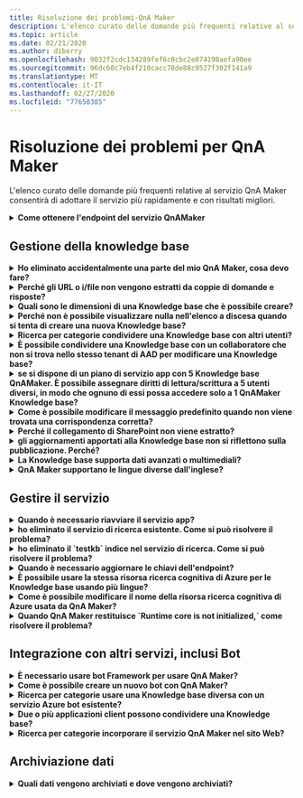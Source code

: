 ```yaml
---
title: Risoluzione dei problemi-QnA Maker
description: L'elenco curato delle domande più frequenti relative al servizio QnA Maker consentirà di adottare il servizio più rapidamente e con risultati migliori.
ms.topic: article
ms.date: 02/21/2020
ms.author: diberry
ms.openlocfilehash: 9032f2cdc134289fef6c0cbc2e874198aefa90ee
ms.sourcegitcommit: 96dc60c7eb4f210cacc78de88c9527f302f141a9
ms.translationtype: MT
ms.contentlocale: it-IT
ms.lasthandoff: 02/27/2020
ms.locfileid: "77650385"
---
```

# <a name="troubleshooting-for-qna-maker"></a>Risoluzione dei problemi per QnA Maker

L'elenco curato delle domande più frequenti relative al servizio QnA Maker consentirà di adottare il servizio più rapidamente e con risultati migliori.

<a name="how-to-get-the-qnamaker-service-hostname"></a>

<details>
<summary><b>Come ottenere l'endpoint del servizio QnAMaker</b></summary>

**Risposta:** L'endpoint del servizio QnAMaker è utile a scopo di debug quando si contatta il supporto di QnAMaker o UserVoice. L'endpoint è un URL nel formato seguente: https://your-resource-name.azurewebsites.net.

1. Passare al servizio QnA Maker (gruppo di risorse) nel [portale di Azure](https://portal.azure.com)

    ![Gruppo di risorse Azure per QnA Maker nel portale di Azure](./media/qnamaker-how-to-troubleshoot/qnamaker-azure-resourcegroup.png)

1. Selezionare il servizio app associato alla risorsa QnA Maker. In genere, i nomi sono gli stessi.

     ![Selezionare il servizio app QnA Maker](./media/qnamaker-how-to-troubleshoot/qnamaker-azure-appservice.png)

1. L'URL dell'endpoint è disponibile nella sezione Panoramica

    ![Endpoint QnAMaker](./media/qnamaker-how-to-troubleshoot/qnamaker-azure-gethostname.png)

</details>

## <a name="manage-the-knowledge-base"></a>Gestione della knowledge base

<details>
<summary><b>Ho eliminato accidentalmente una parte del mio QnA Maker, cosa devo fare?</b></summary>

**Risposta:** Non eliminare i servizi di Azure creati insieme alla risorsa QnA Maker come la ricerca o l'app Web. Per il corretto funzionamento di QnA Maker, è necessario eliminarne uno QnA Maker smette di funzionare correttamente.

Tutte le eliminazioni sono permanenti, incluse le coppie di domande e risposte, i file, gli URL, le domande e risposte personalizzate, le knowledge base e le risorse di Azure. Prima di eliminare qualsiasi parte della knowledge base, quindi, assicurarsi di esportare le knowledge base dalla pagina **Impostazioni**.

</details>

<details>
<summary><b>Perché gli URL o i/file non vengono estratti da coppie di domande e risposte?</b></summary>

**Risposta:** È possibile che QnA Maker non possa estrarre automaticamente alcune coppie di domanda/riposta da URL di domande frequenti validi. In questi casi è possibile incollare il contenuto di domande/risposte in un file TXT e verificare se lo strumento è in grado di inglobarlo. In alternativa è possibile aggiungere contenuti alla Knowledge Base in modo editoriale tramite il [portale QnA Maker](https://qnamaker.ai).

</details>

<details>
<summary><b>Quali sono le dimensioni di una Knowledge base che è possibile creare?</b></summary>

**Risposta:** Le dimensioni della Knowledge Base dipendono dallo SKU di Ricerca di Azure scelto durante la creazione del servizio QnA Maker. Vedere [qui](./Tutorials/choosing-capacity-qnamaker-deployment.md) per altri dettagli.

</details>

<details>
<summary><b>Perché non è possibile visualizzare nulla nell'elenco a discesa quando si tenta di creare una nuova Knowledge base?</b></summary>

**Risposta:** Non è stato ancora creato alcun servizio QnA Maker in Azure. Per altre informazioni su come eseguire questa operazione, leggere [qui](./How-To/set-up-qnamaker-service-azure.md).

</details>

<details>
<summary><b>Ricerca per categorie condividere una Knowledge base con altri utenti?</b></summary>

**Risposta:** La condivisione funziona a livello di servizio QnA Maker, in altre parole vengono condivise tutte le Knowledge Base all'interno di un servizio. Vedere [qui](./How-To/collaborate-knowledge-base.md) per informazioni su come collaborare a una Knowledge Base.

</details>

<details>
<summary><b>È possibile condividere una Knowledge base con un collaboratore che non si trova nello stesso tenant di AAD per modificare una Knowledge base?</b></summary>

**Risposta:** La condivisione è basata sul controllo degli accessi in base al ruolo di Azure. Se è possibile condividere _qualsiasi_ risorsa in Azure con un altro utente, è anche possibile condividere QnA Maker.

</details>

<details>
<summary><b>se si dispone di un piano di servizio app con 5 Knowledge base QnAMaker. È possibile assegnare diritti di lettura/scrittura a 5 utenti diversi, in modo che ognuno di essi possa accedere solo a 1 QnAMaker Knowledge base?</b></summary>

**Risposta:** È possibile condividere un intero servizio QnAMaker, non i singoli knowledge base.

</details>

<details>
<summary><b>Come è possibile modificare il messaggio predefinito quando non viene trovata una corrispondenza corretta?</b></summary>

**Risposta:** Il messaggio predefinito fa parte delle impostazioni del servizio app.
- Passare alla risorsa del servizio app nel portale di Azure

![Servizio app QnA Maker](./media/qnamaker-faq/qnamaker-resource-list-appservice.png)
- Fare clic sull'opzione **Impostazioni**

![Impostazioni del servizio app QnA Maker](./media/qnamaker-faq/qnamaker-appservice-settings.png)
- Modificare il valore dell'impostazione **DefaultAnswer**
- Riavviare il servizio app

![Riavvio del servizio app QnA Maker](./media/qnamaker-faq/qnamaker-appservice-restart.png)


</details>

<details>
<summary><b>Perché il collegamento di SharePoint non viene estratto?</b></summary>

**Risposta:** Per altre informazioni, vedere [Posizioni della data factory](./Concepts/knowledge-base.md#data-source-locations).

</details>

<details>
<summary><b>gli aggiornamenti apportati alla Knowledge base non si riflettono sulla pubblicazione. Perché?</b></summary>

**Risposta:** Ogni operazione di modifica, nell'aggiornamento di tabelle, nel test o nell'impostazione, deve essere salvata prima di poter essere pubblicata. Assicurarsi di fare clic sul pulsante **Salva e Train** dopo ogni operazione di modifica.

</details>

<details>
<summary><b>La Knowledge base supporta dati avanzati o multimediali?</b></summary>

**Risposta:**

#### <a name="multimedia-auto-extraction-for-files-and-urls"></a>Estrazione automatica multimediale per file e URL

* Funzionalità di conversione da HTML a Markdown limitata agli URL.
* File: non supportato

#### <a name="answer-text-in-markdown"></a>Testo della risposta in Markdown
Una volta che i set di QnA sono nella Knowledge base, è possibile modificare il testo Markdown di una risposta per includere i collegamenti ai supporti disponibili da URL pubblici.


</details>

<details>
<summary><b>QnA Maker supportano le lingue diverse dall'inglese?</b></summary>

**Risposta:** Vedere altri dettagli sulle [lingue supportate](./Overview/languages-supported.md).

Se sono presenti contenuti in più lingue, assicurati di creare un servizio separato per ogni lingua.

</details>

## <a name="manage-service"></a>Gestire il servizio

<details>
<summary><b>Quando è necessario riavviare il servizio app?</b></summary>

**Risposta:** Aggiornare il servizio app quando l'icona di attenzione è accanto al valore della versione per la Knowledge base nella tabella chiavi endpoint nella [pagina](https://www.qnamaker.ai/UserSettings) **impostazioni utente**.

</details>

<details>
<summary><b>ho eliminato il servizio di ricerca esistente. Come si può risolvere il problema?</b></summary>

**Risposta:** Se si elimina un indice ricerca cognitiva di Azure, l'operazione è finale e non è possibile recuperare l'indice.

</details>

<details>
<summary><b>ho eliminato il `testkb` indice nel servizio di ricerca. Come si può risolvere il problema?</b></summary>

**Risposta:** Non è possibile recuperare i dati precedenti. Creare una nuova risorsa di QnA Maker e creare di nuovo la Knowledge base.

</details>

<details>
<summary><b>Quando è necessario aggiornare le chiavi dell'endpoint?</b></summary>

**Risposta:** Aggiornare le chiavi endpoint se si sospetta che siano state compromesse.

</details>

<details>
<summary><b>È possibile usare la stessa risorsa ricerca cognitiva di Azure per le Knowledge base usando più lingue?</b></summary>

**Risposta:** Per usare più lingue e knowledge base, l'utente deve creare una risorsa di QnA Maker per ciascuna lingua. Verrà creato un servizio di ricerca di Azure separato per ogni lingua. La combinazione di knowledge base in lingue diverse in un singolo servizio di Ricerca di Azure comporterà una ridotta pertinenza dei risultati.

</details>

<details>
<summary><b>Come è possibile modificare il nome della risorsa ricerca cognitiva di Azure usata da QnA Maker?</b></summary>

**Risposta:** Il nome della risorsa ricerca cognitiva di Azure è il nome della risorsa QnA Maker con alcune lettere casuali aggiunte alla fine. La distinzione tra più risorse di ricerca per QnA Maker risulta quindi più difficile. Creare un servizio di ricerca separato (denominarlo come si desidera) e connetterlo al servizio QnA. I passaggi sono simili ai passaggi necessari per [aggiornare una ricerca di Azure](How-To/set-up-qnamaker-service-azure.md#upgrade-the-azure-cognitive-search-service).

</details>

<details>
<summary><b>Quando QnA Maker restituisce `Runtime core is not initialized,` come risolvere il problema?</b></summary>

**Risposta:** Lo spazio su disco per il servizio app potrebbe essere pieno. Passaggi per la correzione dello spazio su disco:

1. Nella [portale di Azure](https://portal.azure.com)selezionare il servizio App del QnA Maker, quindi arrestare il servizio.
1. Sempre nel servizio app, selezionare strumenti di **sviluppo**, **strumenti avanzati**, quindi **fare**clic su. Verrà visualizzata una nuova finestra del browser.
1. Selezionare **console di debug**, quindi **cmd** per aprire uno strumento da riga di comando.
1. Passare alla directory _site/wwwroot/data/QnAMaker/_ .
1. Rimuovere tutte le cartelle il cui nome inizia con `rd`.

    Non **eliminare** gli elementi seguenti:

    * File KbIdToRankerMappings. txt
    * File EndpointSettings. JSON
    * Cartella EndpointKeys

1. Avviare il servizio app.
1. Accedere alla Knowledge base per verificarne il funzionamento.

</details>

## <a name="integrate-with-other-services-including-bots"></a>Integrazione con altri servizi, inclusi Bot

<details>
<summary><b>È necessario usare bot Framework per usare QnA Maker?</b></summary>

**Risposta:** No, non è necessario usare [bot Framework](https://github.com/Microsoft/botbuilder-dotnet) con QnA Maker. Tuttavia, QnA Maker è disponibile come uno dei diversi modelli nel [servizio Azure bot](https://docs.microsoft.com/azure/bot-service/?view=azure-bot-service-4.0). Il servizio Bot consente di sviluppare rapidamente bot intelligenti con Microsoft Bot Framework e viene eseguito in un ambiente senza server.

</details>

<details>
<summary><b>Come è possibile creare un nuovo bot con QnA Maker?</b></summary>

**Risposta:** Seguire le istruzioni riportate in [questa](./Tutorials/create-qna-bot.md) documentazione per creare il bot con il servizio Azure Bot.

</details>

<details>
<summary><b>Ricerca per categorie usare una Knowledge base diversa con un servizio Azure bot esistente?</b></summary>

**Risposta:** È necessario disporre delle informazioni seguenti sulla Knowledge Base:

* ID della Knowledge base.
* Nome del sottodominio personalizzato dell'endpoint pubblicato della Knowledge base, noto come `host`, disponibile nella pagina **Impostazioni** dopo la pubblicazione.
* Chiave endpoint pubblicata della Knowledge base, disponibile nella pagina **Impostazioni** dopo la pubblicazione.

Con queste informazioni, andare al servizio app del bot nella portale di Azure. In **Impostazioni-> configurazione > Impostazioni applicazione**modificare tali valori.

La chiave dell'endpoint della Knowledge base è denominata `QnAAuthkey` nel servizio ABS.

</details>

<details>
<summary><b>Due o più applicazioni client possono condividere una Knowledge base?</b></summary>

**Risposta:** Sì, la Knowledge base può essere sottoposta a query da un numero qualsiasi di client. Se la risposta dalla Knowledge base sembra essere lenta o timeout, provare ad aggiornare il livello di servizio per il servizio app associato alla Knowledge base.

</details>

<details>
<summary><b>Ricerca per categorie incorporare il servizio QnA Maker nel sito Web?</b></summary>

**Risposta:** Seguire questa procedura per incorporare il servizio QnA Maker come controllo di chat nel sito Web:

1. Creare il bot di domande frequenti seguendo [queste istruzioni](./Tutorials/create-qna-bot.md).
2. Abilitare la chat Web seguendo [questi](https://docs.microsoft.com/azure/bot-service/bot-service-channel-connect-webchat) passaggi

</details>

## <a name="data-storage"></a>Archiviazione dati

<details>
<summary><b>Quali dati vengono archiviati e dove vengono archiviati?</b></summary>

**Risposta:**

Quando si crea un servizio QnA Maker, si seleziona un'area di Azure. Le knowledge base e i file di log vengono archiviati in questa area.

</details>
